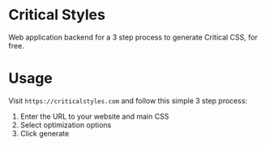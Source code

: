 # Critical Styles

Web application backend for a 3 step process to generate Critical CSS, for free.

# Usage

Visit `https://criticalstyles.com` and follow this simple 3 step process:

1. Enter the URL to your website and main CSS
2. Select optimization options
3. Click generate
